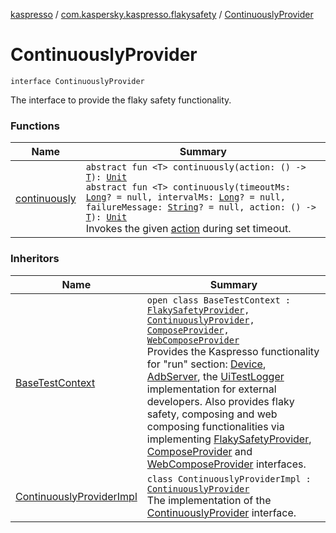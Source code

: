 [kaspresso](../../index.md) / [com.kaspersky.kaspresso.flakysafety](../index.md) / [ContinuouslyProvider](./index.md)

# ContinuouslyProvider

`interface ContinuouslyProvider`

The interface to provide the flaky safety functionality.

### Functions

| Name | Summary |
|---|---|
| [continuously](continuously.md) | `abstract fun <T> continuously(action: () -> `[`T`](continuously.md#T)`): `[`Unit`](https://kotlinlang.org/api/latest/jvm/stdlib/kotlin/-unit/index.html)<br>`abstract fun <T> continuously(timeoutMs: `[`Long`](https://kotlinlang.org/api/latest/jvm/stdlib/kotlin/-long/index.html)`? = null, intervalMs: `[`Long`](https://kotlinlang.org/api/latest/jvm/stdlib/kotlin/-long/index.html)`? = null, failureMessage: `[`String`](https://kotlinlang.org/api/latest/jvm/stdlib/kotlin/-string/index.html)`? = null, action: () -> `[`T`](continuously.md#T)`): `[`Unit`](https://kotlinlang.org/api/latest/jvm/stdlib/kotlin/-unit/index.html)<br>Invokes the given [action](continuously.md#com.kaspersky.kaspresso.flakysafety.ContinuouslyProvider$continuously(kotlin.Function0((com.kaspersky.kaspresso.flakysafety.ContinuouslyProvider.continuously.T)))/action) during set timeout. |

### Inheritors

| Name | Summary |
|---|---|
| [BaseTestContext](../../com.kaspersky.kaspresso.testcases.core.testcontext/-base-test-context/index.md) | `open class BaseTestContext : `[`FlakySafetyProvider`](../-flaky-safety-provider/index.md)`, `[`ContinuouslyProvider`](./index.md)`, `[`ComposeProvider`](../../com.kaspersky.kaspresso.compose/-compose-provider/index.md)`, `[`WebComposeProvider`](../../com.kaspersky.kaspresso.compose/-web-compose-provider/index.md)<br>Provides the Kaspresso functionality for "run" section: [Device](../../com.kaspersky.kaspresso.device/-device/index.md), [AdbServer](../../com.kaspersky.kaspresso.device.server/-adb-server/index.md), the [UiTestLogger](../../com.kaspersky.kaspresso.logger/-ui-test-logger.md) implementation for external developers. Also provides flaky safety, composing and web composing functionalities via implementing [FlakySafetyProvider](../-flaky-safety-provider/index.md), [ComposeProvider](../../com.kaspersky.kaspresso.compose/-compose-provider/index.md) and [WebComposeProvider](../../com.kaspersky.kaspresso.compose/-web-compose-provider/index.md) interfaces. |
| [ContinuouslyProviderImpl](../-continuously-provider-impl/index.md) | `class ContinuouslyProviderImpl : `[`ContinuouslyProvider`](./index.md)<br>The implementation of the [ContinuouslyProvider](./index.md) interface. |
